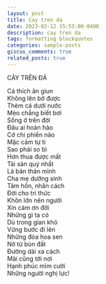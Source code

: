 ```yaml
---
layout: post
title: Cay tren da
date: 2023-02-12 15:53:00-0400
description: cay tren da
tags: formatting blockquotes
categories: sample-posts
giscus_comments: true
related_posts: true
---
```


CÂY TRÊN ĐÁ

Cá thích ăn giun  
Không lên bờ được  
Thèm cá dưới nước  
Mèo chẳng biết bơi  
Sống ở trên đời           
Đâu ai hoàn hảo  
Cớ chi phiền não  
Mặc cảm tự ti  
Sao phải so bì  
Hơn thua được mất   
Tài sản quý nhất  
Là bản thân mình  
Cha mẹ dưỡng sinh  
Tâm hồn, nhân cách  
Đời cho tri thức  
Khôn lớn nên người  
Xin cảm ơn đời  
Những gì ta có  
Dù trong gian khó  
Vững bước đi lên  
Những đóa hoa sen  
Nở từ bùn đất  
Đường dài xa cách  
Mãi cũng tới nơi  
Hạnh phúc mĩm cười  
Những người nghị lực!  
